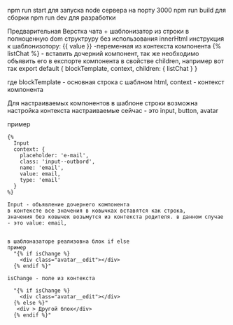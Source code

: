 npm run start для запуска node сервера на порту 3000
npm run build для сборки
npm run dev для разработки

Предварительная Верстка чата + шаблонизатор из строки в полноценную dom структруру без использования innerHtml
 инструкция к шаблонизотору:
 {{ value }} -переменная из контекста компонента
 {% listChat %} - вставить дочерний компонент, так же необходимо объявить его в експорте компонента в свойстве children, например вот так
  export  default {
    blockTemplate,
    context,
    children: {
      listChat
    }
  }

  где blockTemplate - основная строка с шаблном html, 
  context - контекст компонента
  
  Для настраиваемых компонентов в шаблоне строки возможна настройка контекста
  настраиваемые сейчас - это input, button, avatar

  пример

    {%
      Input
      context: {
        placeholder: 'e-mail',
        class: 'input--outbord',
        name: 'email', 
        value: email,
        type: 'email'
      }
    %}

    Input - объявление дочернего компонента
    в контексте все значения в ковычках вставятся как строка, 
    значения без ковычек возьмутся из контекста родителя. в данном случае - это value: email,


    в шаблоназаторе реализовна блок if else
    пример
      "{% if isChange %}
        <div class="avatar__edit"></div>
      {% endif %}"

    isChange - поле из контекста

      "{% if isChange %}
        <div class="avatar__edit"></div>
      {% else %}"
       <div > Другой блок</div>
      {% endif %}"